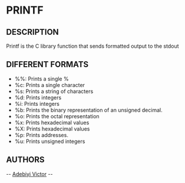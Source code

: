 # PRINTF
## DESCRIPTION
Printf is the C library function that sends formatted output to the stdout

## DIFFERENT FORMATS
* %%: Prints a single %
* %c: Prints a single character
* %s: Prints a string of characters
* %d: Prints integers
* %i: Prints integers
* %b: Prints the binary representation of an unsigned decimal.
* %o: Prints the octal representation
* %x: Prints hexadecimal values
* %X: Prints hexadecimal values
* %p: Prints addresses.
* %u: Prints unsigned integers

## AUTHORS
-- [Adebiyi Victor](https://github.com/Victor-VeeHyCee)
-- []()
